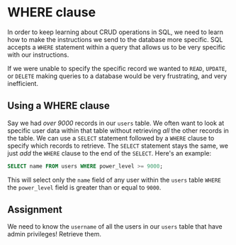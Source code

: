 # WHERE clause

In order to keep learning about CRUD operations in SQL, we need to learn how to make the instructions we send to the database more specific. SQL accepts a `WHERE` statement within a query that allows us to be very specific with our instructions.

If we were unable to specify the specific record we wanted to `READ`, `UPDATE`, or `DELETE` making queries to a database would be very frustrating, and very inefficient.

## Using a WHERE clause

Say we had *over 9000* records in our `users` table. We often want to look at specific user data within that table without retrieving *all* the other records in the table. We can use a `SELECT` statement followed by a `WHERE` clause to specify which records to retrieve. The `SELECT` statement stays the same, we just *add* the `WHERE` clause to the end of the `SELECT`. Here's an example:

```SQL
SELECT name FROM users WHERE power_level >= 9000;
```

This will select only the `name` field of any user within the `users` table `WHERE` the `power_level` field is greater than or equal to `9000`.

## Assignment

We need to know the `username` of all the users in our `users` table that have admin privileges! Retrieve them.
